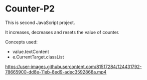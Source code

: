


# Counter-P2
 This is second JavaScript project.
 
  It increases, decreases and resets  the value of counter.

  Concepts used:
  - value.textContent
  - e.CurrentTarget.classList

https://user-images.githubusercontent.com/81517284/124431792-78665900-dd8e-11eb-8ed9-adec3592868a.mp4

  

